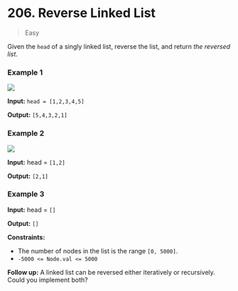 # 206. Reverse Linked List

> Easy

Given the `head` of a singly linked list, reverse the list, and return _the reversed list_.

### Example 1

![](https://assets.leetcode.com/uploads/2021/02/19/rev1ex1.jpg)

**Input:** `head = [1,2,3,4,5]`

**Output:** `[5,4,3,2,1]`

### Example 2

![](https://assets.leetcode.com/uploads/2021/02/19/rev1ex2.jpg)

**Input:** head = `[1,2]`

**Output:** `[2,1]`

### Example 3

**Input:** head = `[]`

**Output:** `[]`

**Constraints:**

-   The number of nodes in the list is the range `[0, 5000]`.
-   `-5000 <= Node.val <= 5000`

**Follow up:** A linked list can be reversed either iteratively or recursively. Could you implement both?

